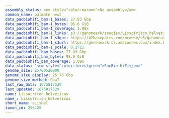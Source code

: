 ```yaml
---
assembly_status: <em style="color:maroon">No assembly</em>
common_name: palmate newt
data_pacbiohifi_bam-1_bases: 27.83 Gbp
data_pacbiohifi_bam-1_bytes: 95.6 GiB
data_pacbiohifi_bam-1_coverage: 1.08x
data_pacbiohifi_bam-1_links: s3://genomeark/species/Lissotriton_helveticus/aLisHel1/genomic_data/pacbio_hifi/<br>
data_pacbiohifi_bam-1_s3gui: https://42basepairs.com/browse/s3/genomeark/species/Lissotriton_helveticus/aLisHel1/genomic_data/pacbio_hifi/
data_pacbiohifi_bam-1_s3url: https://genomeark.s3.amazonaws.com/index.html?prefix=species/Lissotriton_helveticus/aLisHel1/genomic_data/pacbio_hifi/
data_pacbiohifi_bam-1_scale: 0.2711
data_pacbiohifi_bam_bases: 27.83 Gbp
data_pacbiohifi_bam_bytes: 95.6 GiB
data_pacbiohifi_bam_coverage: 1.08x
data_status: '<em style="color:forestgreen">PacBio HiFi</em>'
genome_size: 25760520000
genome_size_display: 25.76 Gbp
genome_size_method: GoaT
last_raw_data: 1675817529
last_updated: 1675817529
name: Lissotriton helveticus
name_: Lissotriton_helveticus
short_name: aLisHel
taxon_id: 256425
---
```

